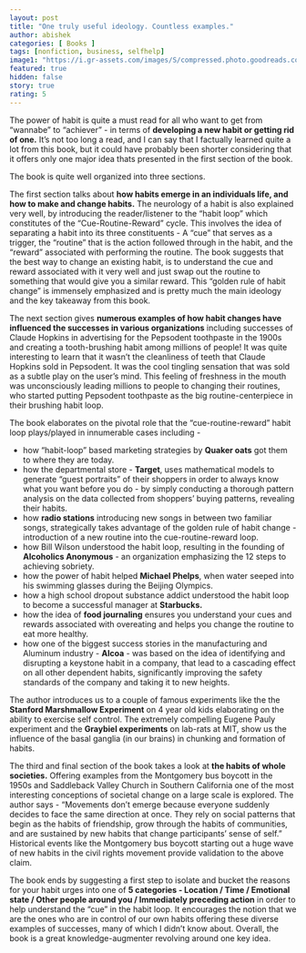 ```yaml
---
layout: post
title: "One truly useful ideology. Countless examples."
author: abishek
categories: [ Books ]
tags: [nonfiction, business, selfhelp]
image1: "https://i.gr-assets.com/images/S/compressed.photo.goodreads.com/books/1545854312l/12609433._SY475_.jpg"
featured: true
hidden: false
story: true
rating: 5
---
```


The power of habit is quite a must read for all who want to get from “wannabe” to “achiever” - in terms of **developing a new habit or getting rid of one.** It’s not too long a read, and I can say that I factually learned quite a lot from this book, but it could have probably been shorter considering that it offers only one major idea thats presented in the first section of the book.

The book is quite well organized into three sections.

The first section talks about **how habits emerge in an individuals life, and how to make and change habits.** The neurology of a habit is also explained very well, by introducing the reader/listener to the “habit loop” which constitutes of the “Cue-Routine-Reward” cycle. <span class="spoiler">This involves the idea of separating a habit into its three constituents - A “cue” that serves as a trigger, the “routine” that is the action followed through in the habit, and the “reward” associated with performing the routine. The book suggests that the best way to change an existing habit, is to understand the cue and reward associated with it very well and just swap out the routine to something that would give you a similar reward.</span> This “golden rule of habit change” is immensely emphasized and is pretty much the main ideology and the key takeaway from this book.

The next section gives **numerous examples of how habit changes have influenced the successes in various organizations** including successes of Claude Hopkins in advertising for the Pepsodent toothpaste in the 1900s and creating a tooth-brushing habit among millions of people! <span class="spoiler">It was quite interesting to learn that it wasn’t the cleanliness of teeth that Claude Hopkins sold in Pepsodent. It was the cool tingling sensation that was sold as a subtle play on the user’s mind. This feeling of freshness in the mouth was unconsciously leading millions to people to changing their routines, who started putting Pepsodent toothpaste as the big routine-centerpiece in their brushing habit loop.</span>

The book elaborates on the pivotal role that the “cue-routine-reward” habit loop plays/played in innumerable cases including -
- how “habit-loop” based marketing strategies by **Quaker oats** got them to where they are today.
- how the departmental store - **Target**, uses mathematical models to generate “guest portraits” of their shoppers <span class="spoiler">in order to always know what you want before you do - by simply conducting a thorough pattern analysis on the data collected from shoppers’ buying patterns, revealing their habits.</span>
- how **radio stations** introducing new songs in between two familiar songs, strategically takes advantage of the golden rule of habit change - introduction of a new routine into the cue-routine-reward loop.
- how Bill Wilson understood the habit loop, resulting in the founding of **Alcoholics Anonymous** - an organization emphasizing the 12 steps to achieving sobriety.
- how the power of habit helped **Michael Phelps**, when water seeped into his swimming glasses during the Beijing Olympics.
- how a high school dropout substance addict understood the habit loop to become a successful manager at **Starbucks.**
- how the idea of **food journaling** ensures you understand your cues and rewards associated with overeating and helps you change the routine to eat more healthy.
- how one of the biggest success stories in the manufacturing and Aluminum industry - **Alcoa** - was based on the idea of identifying and disrupting a keystone habit in a company, that lead to a cascading effect on all other dependent habits, significantly improving the safety standards of the company and taking it to new heights.

The author introduces us to a couple of famous experiments like the the **Stanford Marshmallow Experiment** on 4 year old kids elaborating on the ability to exercise self control. The extremely compelling Eugene Pauly experiment and the **Graybiel experiments** on lab-rats at MIT, show us the influence of the basal ganglia (in our brains) in chunking and formation of habits.

The third and final section of the book takes a look at **the habits of whole societies.** Offering examples from the Montgomery bus boycott in the 1950s and Saddleback Valley Church in Southern California one of the most interesting conceptions of societal change on a large scale is explored. <span class="spoiler">The author says - “Movements don’t emerge because everyone suddenly decides to face the same direction at once. They rely on social patterns that begin as the habits of friendship, grow through the habits of communities, and are sustained by new habits that change participants’ sense of self.” Historical events like the Montgomery bus boycott starting out a huge wave of new habits in the civil rights movement provide validation to the above claim.</span>

The book ends by suggesting a first step to isolate and bucket the reasons for your habit urges into one of **5 categories - Location / Time / Emotional state / Other people around you / Immediately preceding action** in order to help understand the “cue” in the habit loop. It encourages the notion that we are the ones who are in control of our own habits offering these diverse examples of successes, many of which I didn’t know about. Overall, the book is a great knowledge-augmenter revolving around one key idea.
